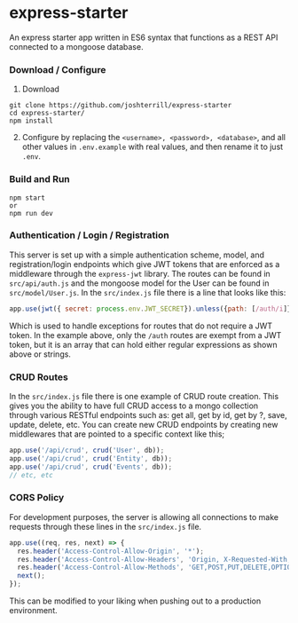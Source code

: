 # express-starter

An express starter app written in ES6 syntax that functions as a REST API connected to a mongoose database.

### Download / Configure

1. Download

```
git clone https://github.com/joshterrill/express-starter
cd express-starter/
npm install
```


2. Configure by replacing the `<username>, <password>, <database>`, and all other values in `.env.example` with real values, and then rename it to just `.env`.

### Build and Run

```
npm start
or
npm run dev
```

### Authentication / Login / Registration

This server is set up with a simple authentication scheme, model, and registration/login endpoints which give JWT tokens that are enforced as a middleware through the `express-jwt` library. The routes can be found in `src/api/auth.js` and the mongoose model for the User can be found in `src/model/User.js`. In the `src/index.js` file there is a line that looks like this:

```javascript
app.use(jwt({ secret: process.env.JWT_SECRET}).unless({path: [/auth/i]}));
```

Which is used to handle exceptions for routes that do not require a JWT token. In the example above, only the `/auth` routes are exempt from a JWT token, but it is an array that can hold either regular expressions as shown above or strings.

### CRUD Routes

In the `src/index.js` file there is one example of CRUD route creation. This gives you the ability to have full CRUD access to a mongo collection through various RESTful endpoints such as: get all, get by id, get by ?, save, update, delete, etc. You can create new CRUD endpoints by creating new middlewares that are pointed to a specific context like this;

```javascript
app.use('/api/crud', crud('User', db));
app.use('/api/crud', crud('Entity', db));
app.use('/api/crud', crud('Events', db));
// etc, etc
```

### CORS Policy

For development purposes, the server is allowing all connections to make requests through these lines in the `src/index.js` file.

```javascript
app.use((req, res, next) => {
  res.header('Access-Control-Allow-Origin', '*');
  res.header('Access-Control-Allow-Headers', 'Origin, X-Requested-With, Content-Type, Accept');
  res.header('Access-Control-Allow-Methods', 'GET,POST,PUT,DELETE,OPTIONS');
  next();
});
```

This can be modified to your liking when pushing out to a production environment.
